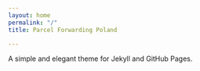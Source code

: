 ```yaml
---
layout: home
permalink: "/"
title: Parcel Forwarding Poland

---
```


A simple and elegant theme for Jekyll and GitHub Pages.



